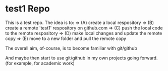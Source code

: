 # test1 Repo

This is a test repo.
The idea is to:
	=> (A) create a local respository 
	=> (B) create a remote 'test1' respository on github.com
	=> (C) push the local code to the remote respository
	=> (D) make local changes and update the remote copy
	=> (E) move to a new folder and pull the remote copy

The overall aim, of-course, is to become familiar with git/github

And maybe then start to use git/github in my own projects going forward.
(for example, for academic work)

